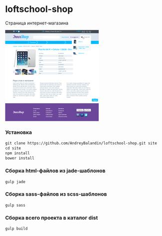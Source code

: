 # loftschool-shop
Страница интернет-магазина

![demo](demo.png)

### Установка
```
git clone https://github.com/AndreyBalandin/loftschool-shop.git site
cd site
npm install
bower install
```
### Сборка html-файлов из jade-шаблонов
```
gulp jade
```
### Сборка sass-файлов из scss-шаблонов
```
gulp sass
```
### Сборка всего проекта в каталог dist
```
gulp build
```

